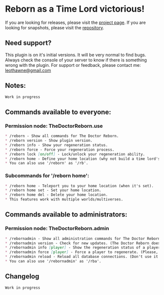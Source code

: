 # Reborn as a Time Lord victorious!
If you are looking for releases, please visit the [project page](https://dev.bukkit.org/projects/the-doctor-reborn).
If you are looking for snapshots, please visit the [repository](https://github.com/leothawne/TheDoctorReborn/tree/master/snapshots).

## Need support?
This plugin is on it's initial versions. It will be very normal to find bugs.
Always check the console of your server to know if there is something wrong with the plugin. For support or feedback, please contact me: [leothawne@gmail.com](mailto:leothawne@gmail.com)

## Notes:
```markdown
Work in progress
```

## Commands available to everyone:
### Permission node: TheDoctorReborn.use
```markdown
* /reborn - Show all commands for The Doctor Reborn.
* /reborn version - Show plugin version.
* /reborn info - Show your regeneration status.
* /reborn force - Force your regeneration process.
* /reborn lock [on/off] - Lock/unlock your regeneration ability.
* /reborn home - Define your home location (why not build a time lord's temple and use this to set your home location?).
* You can also use '/reborn' as '/rb'.
```

### Subcommands for '/reborn home':
```markdown
* /reborn home - Teleport you to your home location (when it's set).
* /reborn home set - Set your home location.
* /reborn home del - Delete your home location.
* This features work with multiple worlds/multiverses.
```

## Commands available to administrators:
### Permission node: TheDoctorReborn.admin
```markdown
* /rebornadmin - Show all administration commands for The Doctor Reborn.
* /rebornadmin version - Check for new updates. (The Doctor Reborn doesn't check for new updates automatically!)
* /rebornadmin info [player] - Show the regeneration status of a player. (The name of the player is case sensitive.)
* /rebornadmin force [player] - Force a player to regenerate. (Please, use this with caution! The name of the player is case sensitive.)
* /rebornadmin reload - Reload all database connections. (Don't use it while someone is regenerating. If it happens, you may need to restart the server!) *This will be removed soon.
* You can also use '/rebornadmin' as '/rba'.
```

## Changelog
```markdown
Work in progress
```
